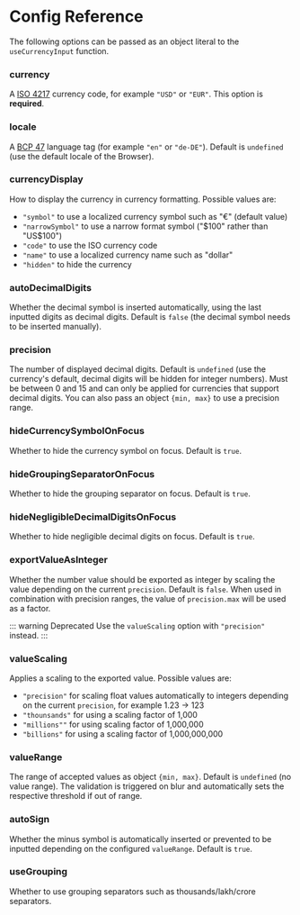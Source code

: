 # Config Reference

The following options can be passed as an object literal to the `useCurrencyInput` function.

### currency

A [ISO 4217](https://en.wikipedia.org/wiki/ISO_4217) currency code, for example `"USD"` or `"EUR"`. This option is **required**.

### locale

A [BCP 47](https://tools.ietf.org/html/bcp47) language tag (for example `"en"` or `"de-DE"`). Default is `undefined` (use the default locale of the Browser).

### currencyDisplay

How to display the currency in currency formatting. Possible values are:

- `"symbol"` to use a localized currency symbol such as "€" (default value)
- `"narrowSymbol"` to use a narrow format symbol ("$100" rather than "US$100")
- `"code"` to use the ISO currency code
- `"name"` to use a localized currency name such as "dollar"
- `"hidden"` to hide the currency

### autoDecimalDigits

Whether the decimal symbol is inserted automatically, using the last inputted digits as decimal digits. Default is `false` (the decimal symbol needs to be inserted manually).

### precision

The number of displayed decimal digits. Default is `undefined` (use the currency's default, decimal digits will be hidden for integer numbers). Must be between 0 and 15 and can only be applied for currencies that support decimal digits.
You can also pass an object `{min, max}` to use a precision range.

### hideCurrencySymbolOnFocus

Whether to hide the currency symbol on focus. Default is `true`.

### hideGroupingSeparatorOnFocus

Whether to hide the grouping separator on focus. Default is `true`.

### hideNegligibleDecimalDigitsOnFocus

Whether to hide negligible decimal digits on focus. Default is `true`.

### exportValueAsInteger

Whether the number value should be exported as integer by scaling the value depending on the current `precision`. Default is `false`.
When used in combination with precision ranges, the value of `precision.max` will be used as a factor.

::: warning Deprecated
Use the `valueScaling` option with `"precision"` instead.
:::

### valueScaling

Applies a scaling to the exported value. Possible values are:

- `"precision"` for scaling float values automatically to integers depending on the current `precision`, for example 1.23 -> 123
- `"thounsands"` for using a scaling factor of 1,000
- `"millions""` for using scaling factor of 1,000,000
- `"billions"` for using a scaling factor of 1,000,000,000

### valueRange

The range of accepted values as object `{min, max}`. Default is `undefined` (no value range). The validation is triggered on blur and automatically sets the respective threshold if out of range.

### autoSign

Whether the minus symbol is automatically inserted or prevented to be inputted depending on the configured `valueRange`. Default is `true`.

### useGrouping

Whether to use grouping separators such as thousands/lakh/crore separators.
